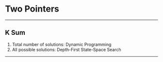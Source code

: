 # Two Pointers

---

## K Sum

1. Total number of solutions: Dynamic Programming
2. All possible solutions: Depth-First State-Space Search

---